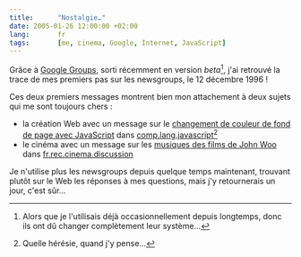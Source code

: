 ```yaml
---
title:      "Nostalgie…"
date: 2005-01-26 12:00:00 +02:00
lang:       fr
tags:       [me, cinema, Google, Internet, JavaScript]
---
```


Grâce à [Google Groups](http://groups.google.com/), sorti récemment en version *beta*[^c1], j'ai retrouvé la trace de mes premiers pas sur les newsgroups, le 12 décembre 1996 !

[^c1]: Alors que je l'utilisais déjà occasionnellement depuis longtemps, donc ils ont dû changer complètement leur système…

Ces deux premiers messages montrent bien mon attachement à deux sujets qui me sont toujours chers :

- la création Web avec un message sur le [changement de couleur de fond de page avec JavaScript](http://groups-beta.google.com/group/comp.lang.javascript/browse_thread/thread/b8f71a00dcba8c29?tvc=2&q=hoizey#) dans [comp.lang.javascript](news:comp.lang.javascript)[^t1]
- le cinéma avec un message sur les [musiques des films de John Woo](http://groups-beta.google.com/group/fr.rec.cinema.discussion/browse_thread/thread/a69946e3d6aae816/18028491a8454983?q=hoizey+woo&_done=%2Fgroups%3Fq%3Dhoizey+woo%26Submit3%3DSearch+Groups%26&_doneTitle=Back+to+Search&&d#18028491a8454983) dans [fr.rec.cinema.discussion](news:fr.rec.cinema.discussion)

Je n'utilise plus les newsgroups depuis quelque temps maintenant, trouvant plutôt sur le Web les réponses à mes questions, mais j'y retournerais un jour, c'est sûr…

[^t1]: Quelle hérésie, quand j'y pense…
